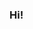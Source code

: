 ### Hi!

<!--
**Hamachii/Hamachii** is a ✨ _special_ ✨ repository because its `README.md` (this file) appears on your GitHub profile.

THX! I'm Hamachi

GitHub is a beginner, but I'm going to do various things. Thank you.

https://4.bp.blogspot.com/-NHTUWbcy_Wc/VMIt3Ie-4BI/AAAAAAAAqzY/gkFCt304v4k/s800/sashimi_hamachi.png
